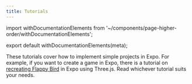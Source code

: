 ```yaml
---
title: Tutorials
---
```


import withDocumentationElements from '~/components/page-higher-order/withDocumentationElements';

export default withDocumentationElements(meta);

These tutorials cover how to implement simple projects in Expo. For example, if you want to create a game in Expo, there is a tutorial on [recreating Flappy Bird](./create-floatyplane-game/) in Expo using Three.js. Read whichever tutorial suits your needs.
